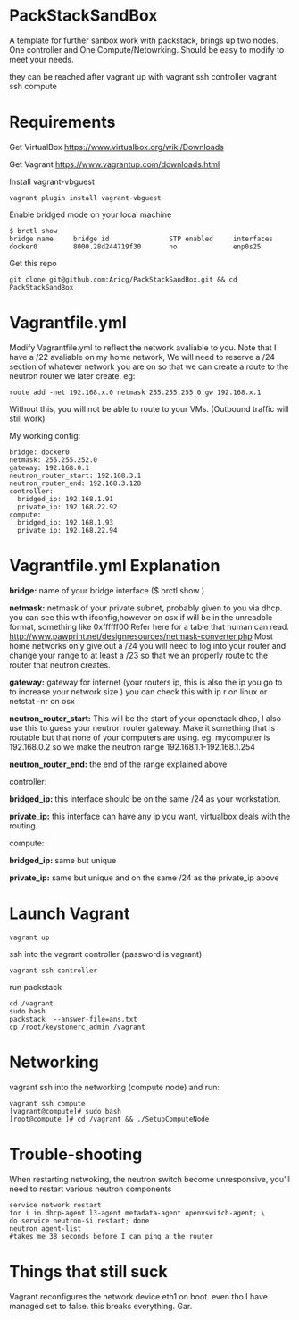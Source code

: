 PackStackSandBox
================

A template for further sanbox work with packstack, brings up two nodes. One controller and One Compute/Netowrking. Should be easy to modify to meet your needs. 

they can be reached after vagrant up with
    vagrant ssh controller
    vagrant ssh compute 

Requirements
============
Get VirtualBox https://www.virtualbox.org/wiki/Downloads

Get Vagrant https://www.vagrantup.com/downloads.html

Install vagrant-vbguest

    vagrant plugin install vagrant-vbguest

Enable bridged mode on your local machine

    $ brctl show
    bridge name     bridge id               STP enabled     interfaces
    docker0         8000.28d244719f30       no              enp0s25

Get this repo

    git clone git@github.com:Aricg/PackStackSandBox.git && cd PackStackSandBox


 Vagrantfile.yml 
=================

Modify Vagrantfile.yml to reflect the network avaliable to you. Note that I have a /22 avaliable on my home network, We will need to reserve a /24 section of whatever network you are on so that we can create a route to the neutron router we later create. eg:

    route add -net 192.168.x.0 netmask 255.255.255.0 gw 192.168.x.1 

Without this, you will not be able to route to your VMs. (Outbound traffic will still work)

My working config:

    bridge: docker0  
    netmask: 255.255.252.0 
    gateway: 192.168.0.1
    neutron_router_start: 192.168.3.1
    neutron_router_end: 192.168.3.128
    controller:
      bridged_ip: 192.168.1.91
      private_ip: 192.168.22.92
    compute:
      bridged_ip: 192.168.1.93
      private_ip: 192.168.22.94


Vagrantfile.yml Explanation
==========================

**bridge:** name of your bridge interface ($ brctl show )

**netmask:** netmask of your private subnet, probably given to you via dhcp. you can see this with ifconfig,however on osx if will be in the unreadble format, something like 0xffffff00 Refer here for a table that human can read. http://www.pawprint.net/designresources/netmask-converter.php Most home networks only give out a /24 you will need to log into your router and change your range to at least a /23 so that we an properly route to the router that neutron creates. 

**gateway:** gateway for internet (your routers ip, this is also the ip you go to to increase your network size
) you can check this with ip r on linux or netstat -nr on osx

**neutron_router_start:** This will be the start of your openstack dhcp, I also use this to guess your neutron router gateway. Make it something that is routable but that none of your computers are using. 
eg: mycomputer is 192.168.0.2 so we make the neutron range 192.168.1.1-192.168.1.254

**neutron_router_end:** the end of the range explained above

controller:

  **bridged_ip:** this interface should be on the same /24 as your workstation.

  **private_ip:** this interface can have any ip you want, virtualbox deals with the routing.

compute:

  **bridged_ip:** same but unique

  **private_ip:** same but unique and on the same /24 as the private_ip above


Launch Vagrant
==============
    
    vagrant up

ssh into the vagrant controller (password is vagrant)

    vagrant ssh controller

run packstack

    cd /vagrant
    sudo bash
    packstack  --answer-file=ans.txt
    cp /root/keystonerc_admin /vagrant

Networking
==========
vagrant ssh into the networking (compute node) and run:

    vagrant ssh compute
    [vagrant@compute]# sudo bash
    [root@compute ]# cd /vagrant && ./SetupComputeNode

Trouble-shooting
================
When restarting netwoking, the neutron switch become unresponsive, you'll need to restart various neutron components

    service network restart
    for i in dhcp-agent l3-agent metadata-agent openvswitch-agent; \
    do service neutron-$i restart; done
    neutron agent-list
    #takes me 38 seconds before I can ping a the router

Things that still suck
======================
Vagrant reconfigures the network device eth1 on boot. even tho I have managed set to false.
this breaks everything. Gar.


